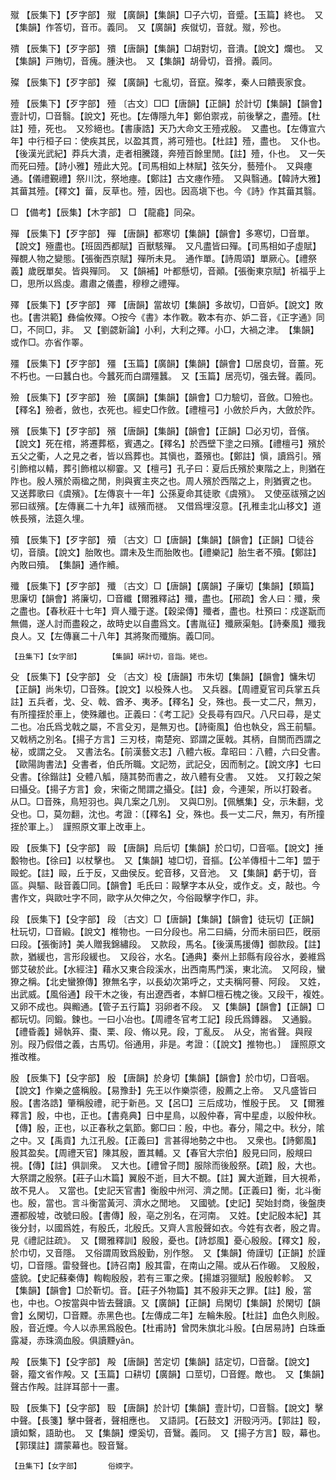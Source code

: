 <!-- { "loadSidebar": true } -->
殧	【辰集下】【歹字部】	殧	【廣韻】【集韻】□子六切，音蹙。【玉篇】終也。　又【集韻】作答切，音帀。義同。　又【廣韻】疾僦切，音就。殧，殄也。

殨	【辰集下】【歹字部】	殨	【唐韻】【集韻】□胡對切，音潰。【說文】爛也。　又【集韻】戸賄切，音瘣。腫決也。　又【集韻】胡骨切，音搰。義同。

殩	【辰集下】【歹字部】	殩	【廣韻】七亂切，音竄。殩孝，秦人曰饋喪家食。

殪	【辰集下】【歹字部】	殪	〔古文〕□□【唐韻】【正韻】於計切【集韻】【韻會】壹計切，□音翳。【說文】死也。【左傳隱九年】鄭伯禦戎，前後擊之，盡殪。【杜註】殪，死也。　又殄絕也。【書康誥】天乃大命文王殪戎殷。　又盡也。【左傳宣六年】中行桓子曰：使疾其民，以盈其貫，將可殪也。【杜註】殪，盡也。　又仆也。【後漢光武紀】莽兵大潰，走者相騰踐，奔殪百餘里閒。【註】殪，仆也。　又一矢而死曰殪。【詩小雅】殪此大兕。【司馬相如上林賦】弦矢分，藝殪仆。　又與瘞通。【儀禮覲禮】祭川沈，祭地瘞。【鄭註】古文瘞作殪。　又與翳通。【韓詩大雅】其葘其殪。【釋文】葘，反草也。殪，因也。因高塡下也。今《詩》作其葘其翳。

□	【備考】【辰集】【木字部】	□	【龍龕】同朶。

殫	【辰集下】【歹字部】	殫	【唐韻】都寒切【集韻】【韻會】多寒切，□音單。【說文】殛盡也。【班固西都賦】百獸駭殫。　又凡盡皆曰殫。【司馬相如子虛賦】殫覩人物之變態。【張衡西京賦】殫所未見。　通作單。【詩周頌】單厥心。【禮祭義】歲旣單矣。皆與殫同。　又【韻補】叶都懸切，音顚。【張衡東京賦】祈福乎上□，思所以爲虔。肅肅之儀盡，穆穆之禮殫。

殬	【辰集下】【歹字部】	殬	【唐韻】當故切【集韻】多故切，□音妒。【說文】敗也。【書洪範】彝倫攸殬。○按今《書》本作斁。斁本有亦、妒二音，《正字通》同□，不同□，非。　又【劉勰新論】小利，大利之殬。小□，大禍之津。　【集韻】或作□。亦省作睪。

殭	【辰集下】【歹字部】	殭	【玉篇】【廣韻】【集韻】【韻會】□居良切，音薑。死不朽也。一曰蠶白也。今蠶死而白謂殭蠶。　又【玉篇】居亮切，强去聲。義同。

殮	【辰集下】【歹字部】	殮	【廣韻】【集韻】【韻會】□力驗切，音斂。□殮也。【釋名】殮者，斂也，衣死也。經史□作斂。【禮檀弓】小斂於戶內，大斂於阼。

殯	【辰集下】【歹字部】	殯	【唐韻】【集韻】【韻會】【正韻】□必刃切，音儐。【說文】死在棺，將遷葬柩，賓遇之。【釋名】於西壁下塗之曰殯。【禮檀弓】殯於五父之衢，人之見之者，皆以爲葬也。其愼也，蓋殯也。【鄭註】愼，讀爲引。殯引飾棺以輤，葬引飾棺以柳霎。又【檀弓】孔子曰：夏后氏殯於東階之上，則猶在阼也。殷人殯於兩楹之閒，則與賓主夾之也。周人殯於西階之上，則猶賓之也。　又送葬歌曰《虞殯》。【左傳哀十一年】公孫夏命其徒歌《虞殯》。　又使巫祓殯之凶邪曰祓殯。【左傳襄二十九年】祓殯而禭。　又借爲埋沒意。【孔稚圭北山移文】道帙長殯，法筵久埋。

殰	【辰集下】【歹字部】	殰	〔古文〕□【唐韻】【集韻】【韻會】【正韻】□徒谷切，音牘。【說文】胎敗也。謂未及生而胎敗也。【禮樂記】胎生者不殰。【鄭註】內敗曰殰。　【集韻】通作贕。

殲	【辰集下】【歹字部】	殲	〔古文〕□【唐韻】【廣韻】子廉切【集韻】【類篇】思廉切【韻會】將廉切，□音纖【爾雅釋詁】殲，盡也。【郉疏】舍人曰：殲，衆之盡也。【春秋莊十七年】齊人殲于遂。【穀梁傳】殲者，盡也。杜預曰：戍遂翫而無備，遂人討而盡殺之，故時史以自盡爲文。【書胤征】殲厥渠魁。【詩秦風】殲我良人。又【左傳襄二十八年】其將聚而殲旃。義□同。

	【丑集下】【女字部】		【集韻】硏計切，音詣。姥也。

殳	【辰集下】【殳字部】	殳	〔古文〕杸【唐韻】市朱切【集韻】【韻會】慵朱切【正韻】尚朱切，□音殊。【說文】以杸殊人也。　又兵器。【周禮夏官司兵掌五兵註】五兵者，戈、殳、戟、酋矛、夷矛。【釋名】殳，殊也。長一丈二尺，無刃，有所撞挃於車上，使殊離也。正義曰：《考工記》殳長尋有四尺。八尺曰尋，是丈二也。冶氏爲戈戟之屬，不言殳刃，是無刃也。【詩衞風】伯也執殳，爲王前驅。　又戟柄之別名。【揚子方言】三刃枝，南楚宛、郢謂之匽戟。其柄，自關而西謂之柲，或謂之殳。　又書法名。【前漢藝文志】八體六板。韋昭曰：八體，六曰殳書。【歐陽詢書法】殳書者，伯氏所職。文記笏，武記殳，因而制之。【說文序】七曰殳書。【徐鍇註】殳體八觚，隨其勢而書之，故八體有殳書。　又姓。　又打穀之架曰攝殳。【揚子方言】僉，宋衞之閒謂之攝殳。【註】僉，今連架，所以打穀者。　从□。□音殊，鳥短羽也。與几案之几別。　又與□別。【佩觽集】殳，示朱翻，戈殳也。□，莫勿翻，沈也。考證：〔【釋名】殳，殊也。長一丈二尺，無刃，有所撞挃於軍上。〕　謹照原文軍上改車上。 

殴	【辰集下】【殳字部】	毆	【唐韻】烏后切【集韻】於口切，□音嘔。【說文】捶毄物也。【徐曰】以杖擊也。　又【集韻】墟□切，音摳。【公羊傳桓十二年】盟于毆蛇。【註】毆，丘于反，又曲侯反。蛇音移，又音池。　又【集韻】虧于切，音區。與驅、敺音義□同。【韻會】毛氏曰：毆擊字本从殳，或作攴。攴，敲也。今書作文，與歐吐字不同，歐字从欠伸之欠，今俗毆擊字作□，非。

段	【辰集下】【殳字部】	段	〔古文〕□【唐韻】【集韻】【韻會】徒玩切【正韻】杜玩切，□音緞。【說文】椎物也。一曰分段也。帛二曰緉，分而未丽曰匹，旣丽曰段。【張衡詩】美人贈我錦繡段。　又款段，馬名。【後漢馬援傳】御款段。【註】款，猶緩也，言形段緩也。　又段谷，水名。【通典】秦州上邽縣有段谷水，姜維爲鄧艾破於此。【水經注】藉水又東合段溪水，出西南馬門溪，東北流。　又阿段，蠻獠之稱。【北史蠻獠傳】獠無名字，以長幼次第呼之，丈夫稱阿謩、阿段。　又姓，出武威。【風俗通】段干木之後，有出遼西者，本鮮□檀石槐之後。又段干，複姓。　又卵不成也。與毈通。【管子五行篇】羽卵者不段。　又【集韻】【韻會】【正韻】□都玩切。同鍛。鍊也。一曰小冶也。【周禮冬官考工記】段氏爲鏄器。　又通腶。【禮昏義】婦執笲、棗、栗、段、脩以見。段，丁亂反。　从殳，耑省聲。與叚別。叚乃假借之義，古馬切。俗通用，非是。考證：〔【說文】推物也。〕　謹照原文推改椎。 

殷	【辰集下】【殳字部】	殷	【唐韻】於身切【集韻】【韻會】於巾切，□音咽。【說文】作樂之盛稱殷。【易豫卦】先王以作樂崇德，殷薦之上帝。　又凡盛皆曰殷。【書洛誥】肇稱殷禮，祀于新邑。又【呂□】三后成功，惟殷于民。　又【爾雅釋言】殷，中也，正也。【書堯典】日中星鳥，以殷仲春，宵中星虛，以殷仲秋。【傳】殷，正也，以正春秋之氣節。鄭□曰：殷，中也。春分，陽之中。秋分，隂之中。又【禹貢】九江孔殷。【正義曰】言甚得地勢之中也。　又衆也。【詩鄭風】殷其盈矣。【周禮天官】陳其殷，置其輔。又【春官大宗伯】殷見曰同，殷覜曰視。【傳】【註】俱訓衆。　又大也。【禮曾子問】服除而後殷祭。【疏】殷，大也。大祭謂之殷祭。【莊子山木篇】翼殷不逝，目大不覩。【註】翼大逝難，目大視希，故不見人。　又當也。【史記天官書】衡殷中州河、濟之閒。【正義曰】衡，北斗衡也。殷，當也。言斗衡當黃河、濟水之閒地。　又國號。【史記】契始封商，後盤庚遷都殷墟，改號曰殷。【書傳】殷，亳之別名，在河南。　又姓。【史記殷本紀】其後分封，以國爲姓，有殷氏，北殷氏。又齊人言殷聲如衣。今姓有衣者，殷之胄。見《禮記註疏》。　又【爾雅釋訓】殷殷，憂也。【詩邶風】憂心殷殷。【釋文】殷，於巾切，又音隱。　又俗謂周致爲殷勤，別作慇。　又【集韻】倚謹切【正韻】於謹切，□音隱。雷發聲也。【詩召南】殷其雷，在南山之陽。或从石作磤。　又殷殷，盛貌。【史記蘇秦傳】輷輷殷殷，若有三軍之衆。【揚雄羽獵賦】殷殷軫軫。　又【集韻】【韻會】□於靳切。音。【莊子外物篇】其不殷非天之罪。【註】殷，當也，中也。○按當與中皆去聲讀。又【廣韻】【正韻】烏閑切【集韻】於閑切【韻會】幺閑切，□音黫。赤黑色也。【左傳成二年】左輪朱殷。【杜註】血色久則殷。殷，音近煙。今人以赤黑爲殷色。【杜甫詩】曾閃朱旗北斗殷。【白居易詩】白珠垂露凝，赤珠滴血殷。俱讀黫yān。

殸	【辰集下】【殳字部】	殸	【唐韻】苦定切【集韻】詰定切，□音罄。【說文】磬，籀文省作殸。又【玉篇】口耕切【廣韻】口莖切，□音鏗。敵也。　又【集韻】聲古作殸。註詳耳部十一畫。

殹	【辰集下】【殳字部】	殹	【唐韻】於計切【集韻】壹計切，□音翳。【說文】擊中聲。【長箋】擊中聲者，聲相應也。　又語詞。【石鼓文】汧殹沔沔。【郭註】殹，讀如繫，語助也。　又【集韻】煙奚切，音鷖。義同。　又【揚子方言】殹，幕也。【郭璞註】謂蒙幕也。殹音鷖。

	【丑集下】【女字部】		俗媆字。

